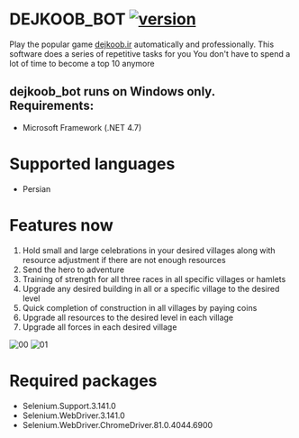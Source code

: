 # DEJKOOB_BOT [![version](https://img.shields.io/badge/version-0.1-green.svg)](https://semver.org)
Play the popular game [dejkoob.ir](http://www.dejkoob.ir/) automatically and professionally.
This software does a series of repetitive tasks for you
You don't have to spend a lot of time to become a top 10 anymore

## dejkoob_bot runs on Windows only. Requirements:

- Microsoft Framework (.NET 4.7)

# Supported languages
- Persian

# Features now
1. Hold small and large celebrations in your desired villages along with resource adjustment if there are not enough resources
2. Send the hero to adventure
3. Training of strength for all three races in all specific villages or hamlets
4. Upgrade any desired building in all or a specific village to the desired level
5. Quick completion of construction in all villages by paying coins
6. Upgrade all resources to the desired level in each village
7. Upgrade all forces in each desired village


![00](https://user-images.githubusercontent.com/57312476/80697851-d6deda00-8aee-11ea-8f11-ebce5d0a6a3f.png)
![01](https://user-images.githubusercontent.com/57312476/80697884-e5c58c80-8aee-11ea-9eee-359def0a1dea.png)

# Required packages
- Selenium.Support.3.141.0
- Selenium.WebDriver.3.141.0
- Selenium.WebDriver.ChromeDriver.81.0.4044.6900

